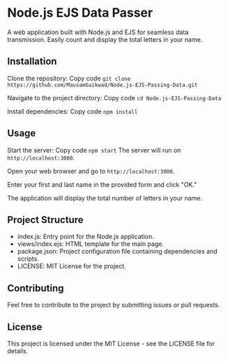 # Node.js EJS Data Passer
A web application built with Node.js and EJS for seamless data transmission. Easily count and display the total letters in your name.

## Installation
Clone the repository:
Copy code
`git clone https://github.com/MausamGaikwad/Node.js-EJS-Passing-Data.git`

Navigate to the project directory:
Copy code
`cd Node.js-EJS-Passing-Data`

Install dependencies:
Copy code
`npm install`

## Usage
Start the server:
Copy code
`npm start`
The server will run on `http://localhost:3000`.

Open your web browser and go to `http://localhost:3000`.

Enter your first and last name in the provided form and click "OK."

The application will display the total number of letters in your name.

## Project Structure
* index.js: Entry point for the Node.js application.
* views/index.ejs: HTML template for the main page.
* package.json: Project configuration file containing dependencies and scripts.
* LICENSE: MIT License for the project.

## Contributing
Feel free to contribute to the project by submitting issues or pull requests.

## License
This project is licensed under the MIT License - see the LICENSE file for details.

